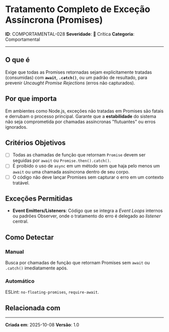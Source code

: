 # Tratamento Completo de Exceção Assíncrona (Promises)

**ID**: COMPORTAMENTAL-028
**Severidade**: 🔴 Crítica
**Categoria**: Comportamental

---

## O que é

Exige que todas as Promises retornadas sejam explicitamente tratadas (consumidas) com **`await`**, **`.catch()`**, ou um padrão de resultado, para prevenir *Uncaught Promise Rejections* (erros não capturados).

## Por que importa

Em ambientes como Node.js, exceções não tratadas em Promises são fatais e derrubam o processo principal. Garante que a **estabilidade** do sistema não seja comprometida por chamadas assíncronas "flutuantes" ou erros ignorados.

## Critérios Objetivos

- [ ] Todas as chamadas de função que retornam `Promise` devem ser seguidas por `await` ou `Promise.then().catch()`.
- [ ] É proibido o uso de `async` em um método sem que haja pelo menos um `await` ou uma chamada assíncrona dentro de seu corpo.
- [ ] O código não deve lançar Promises sem capturar o erro em um contexto tratável.

## Exceções Permitidas

- **Event Emitters/Listeners**: Código que se integra a *Event Loops* internos ou padrões Observer, onde o tratamento do erro é delegado ao *listener* central.

## Como Detectar

### Manual

Busca por chamadas de função que retornam Promises sem `await` ou `.catch()` imediatamente após.

### Automático

ESLint: `no-floating-promises`, `require-await`.

## Relacionada com


---

**Criada em**: 2025-10-08
**Versão**: 1.0
